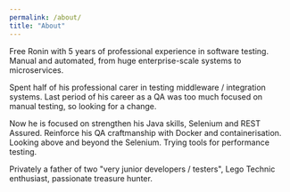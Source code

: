 ```yaml
---
permalink: /about/
title: "About"
---
```


Free Ronin with 5 years of professional experience in software testing. Manual and automated, from huge enterprise-scale systems to microservices. 

Spent half of his professional carer in testing middleware / integration systems.
Last period of his career as a QA was too much focused on manual testing, so looking for a change.

Now he is focused on strengthen his Java skills, Selenium and REST Assured. Reinforce his QA craftmanship with Docker and containerisation. Looking above and beyond the Selenium. Trying tools for performance testing.

Privately a father of two "very junior developers / testers", Lego Technic enthusiast, passionate treasure hunter.
